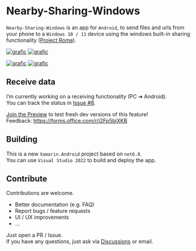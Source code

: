 # Nearby-Sharing-Windows
`Nearby-Sharing-Windows` is an app for `Android`, to send files and urls from your phone to a `Windows 10 / 11` device using the windows built-in sharing functionality ([Project Rome]( https://github.com/microsoft/project-rome)).

[![grafic](https://img.shields.io/static/v1?label=PlayStore&labelColor=444&message=Stable&color=green&style=for-the-badge&logo=google-play)](https://play.google.com/store/apps/details?id=de.shortdev.nearby_sharing_windows)
[![grafic](https://img.shields.io/static/v1?label=PlayStore&labelColor=444&message=Preview&color=yellow&style=for-the-badge&logo=google-play)](https://play.google.com/apps/testing/de.shortdev.nearby_sharing_windows)

[![grafic](https://img.shields.io/static/v1?label=Support&labelColor=efefef&message=GitHub%20Sponsors&color=EA4AAA&style=for-the-badge&logo=github-sponsors)](https://github.com/sponsors/ShortDevelopment)
[![grafic](https://img.shields.io/static/v1?label=Help&labelColor=efefef&message=FAQ&color=8BCBF0&style=for-the-badge)](/docs/FAQ)

## Receive data
I’m currently working on a receiving functionality (PC ➜ Android).   
You can track the status in [Issue #8](https://github.com/ShortDevelopment/Nearby-Sharing-Windows/issues/8).   
   
[Join the Preview](https://play.google.com/apps/testing/de.shortdev.nearby_sharing_windows) to test fresh dev versions of this feature!   
Feedback: https://forms.office.com/r/j2Fp5biXKB

## Building
This is a new `Xamarin.Android` project based on `net6.0`.   
You can use `Visual Studio 2022` to build and deploy the app.

## Contribute
Contributions are welcome.   
 - Better documentation (e.g. FAQ)
 - Report bugs / feature requests
 - UI / UX improvements
 - ...

Just open a PR / Issue.   
If you have any questions, just ask via [Discussions](https://github.com/ShortDevelopment/Nearby-Sharing-Windows/discussions) or email.
